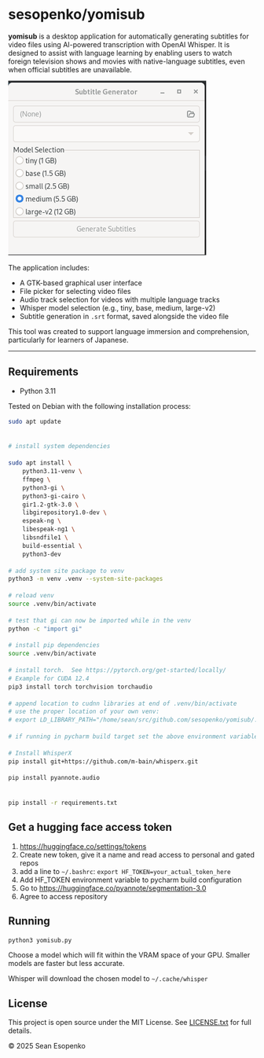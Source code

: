 # sesopenko/yomisub

**yomisub** is a desktop application for automatically generating subtitles for video files using AI-powered
transcription with OpenAI Whisper. It is designed to assist with language learning by enabling users to watch foreign
television shows and movies with native-language subtitles, even when official subtitles are unavailable.

![](docs/Screenshot%20from%202025-04-19%2016-39-48.png)

The application includes:

- A GTK-based graphical user interface
- File picker for selecting video files
- Audio track selection for videos with multiple language tracks
- Whisper model selection (e.g., tiny, base, medium, large-v2)
- Subtitle generation in `.srt` format, saved alongside the video file

This tool was created to support language immersion and comprehension, particularly for learners of Japanese.

---

## Requirements

* Python 3.11

Tested on Debian with the following installation process:

```bash
sudo apt update


# install system dependencies

sudo apt install \
    python3.11-venv \
    ffmpeg \
    python3-gi \
    python3-gi-cairo \
    gir1.2-gtk-3.0 \
    libgirepository1.0-dev \
    espeak-ng \
    libespeak-ng1 \
    libsndfile1 \
    build-essential \
    python3-dev

# add system site package to venv
python3 -m venv .venv --system-site-packages

# reload venv
source .venv/bin/activate

# test that gi can now be imported while in the venv
python -c "import gi"

# install pip dependencies
source .venv/bin/activate

# install torch.  See https://pytorch.org/get-started/locally/
# Example for CUDA 12.4
pip3 install torch torchvision torchaudio

# append location to cudnn libraries at end of .venv/bin/activate
# use the proper location of your own venv:
# export LD_LIBRARY_PATH="/home/sean/src/github.com/sesopenko/yomisub/.venv/lib/python3.11/site-packages/nvidia/cudnn/lib:$LD_LIBRARY_PATH"

# if running in pycharm build target set the above environment variable in the build settings

# Install WhisperX
pip install git+https://github.com/m-bain/whisperx.git

pip install pyannote.audio


pip install -r requirements.txt
```

## Get a hugging face access token

1. https://huggingface.co/settings/tokens
2. Create new token, give it a name and read access to personal and gated repos
3. add a line to `~/.bashrc`: `export HF_TOKEN=your_actual_token_here`
4. Add HF_TOKEN environment variable to pycharm build configuration
5. Go to https://huggingface.co/pyannote/segmentation-3.0
6. Agree to access repository

## Running

```bash
python3 yomisub.py
```

Choose a model which will fit within the VRAM space of your GPU. Smaller models are faster but less accurate.

Whisper will download the chosen model to `~/.cache/whisper`

## License

This project is open source under the MIT License. See [LICENSE.txt](LICENSE.txt) for full details.

© 2025 Sean Esopenko